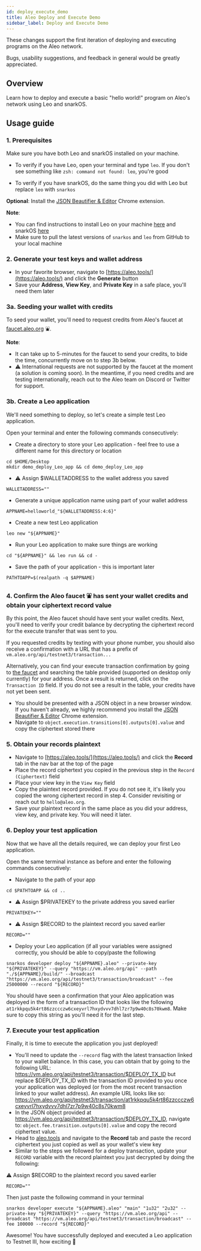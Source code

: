 ```yaml
---
id: deploy_execute_demo
title: Aleo Deploy and Execute Demo
sidebar_label: Deploy and Execute Demo
---
```


These changes support the first iteration of deploying and executing programs on the Aleo network.

Bugs, usability suggestions, and feedback in general would be greatly appreciated.

## Overview

Learn how to deploy and execute a basic "hello world!" program on Aleo's network using Leo and snarkOS. 

## Usage guide

### 1. Prerequisites

Make sure you have both Leo and snarkOS installed on your machine.

* To verify if you have Leo, open your terminal and type `leo`. If you don't see something like `zsh: command not found: leo`, you're good

* To verify if you have snarkOS, do the same thing you did with Leo but replace `leo` with `snarkos`

**Optional**: Install the [JSON Beautifier & Editor](https://chrome.google.com/webstore/detail/json-beautifier-editor/lpopeocbeepakdnipejhlpcmifheolpl) Chrome extension.

**Note**:

* You can find instructions to install Leo on your machine [here](https://github.com/AleoHQ/leo) and snarkOS [here](https://github.com/AleoHQ/snarkos)
* Make sure to pull the latest versions of `snarkos` and `leo` from GitHub to your local machine

### 2. Generate your test keys and wallet address

* In your favorite browser, navigate to [https://aleo.tools/](https://aleo.tools/) and click the **Generate** button
* Save your **Address**, **View Key**, and **Private Key** in a safe place, you'll need them later

### 3a. Seeding your wallet with credits
<!-- markdown-link-check-disable -->

To seed your wallet, you'll need to request credits from Aleo's faucet at [faucet.aleo.org](https://faucet.aleo.org/) ⛲️. 

<!-- markdown-link-check-enable -->

**Note**: 

* It can take up to 5-minutes for the faucet to send your credits, to bide the time, concurrently move on to step 3b below.
* ⚠️ International requests are not supported by the faucet at the moment (a solution is coming soon). In the meantime, if you need credits and are testing internationally, reach out to the Aleo team on Discord or Twitter for support.

### 3b. Create a Leo application

We'll need something to deploy, so let's create a simple test Leo application.

Open your terminal and enter the following commands consecutively:

* Create a directory to store your Leo application - feel free to use a different name for this directory or location

```
cd $HOME/Desktop
mkdir demo_deploy_Leo_app && cd demo_deploy_Leo_app
```

* ⚠️ Assign $WALLETADDRESS to the wallet address you saved

```
WALLETADDRESS=""
```

* Generate a unique application name using part of your wallet address

```
APPNAME=helloworld_"${WALLETADDRESS:4:6}"
```

* Create a new test Leo application

```
leo new "${APPNAME}"
```

* Run your Leo application to make sure things are working

```
cd "${APPNAME}" && leo run && cd -
```

* Save the path of your application - this is important later

```
PATHTOAPP=$(realpath -q $APPNAME)
```

### 4. Confirm the Aleo faucet ⛲️ has sent your wallet credits and obtain your ciphertext record value

By this point, the Aleo faucet should have sent your wallet credits. Next, you'll need to verify your credit balance by decrypting the ciphertext record for the execute transfer that was sent to you. 

If you requested credits by texting with your phone number, you should also receive a confirmation with a URL that has a prefix of `vm.aleo.org/api/testnet3/transaction...` 

<!-- markdown-link-check-disable -->

Alternatively, you can find your execute transaction confirmation by going to [the faucet](https://faucet.aleo.org/) and searching the table provided (supported on desktop only currently) for your address. Once a result is returned, click on the `Transaction ID` field. If you do not see a result in the table, your credits have not yet been sent.

<!-- markdown-link-check-enable -->

* You should be presented with a JSON object in a new browser window. If you haven't already, we highly recommend you install the [JSON Beautifier & Editor](https://chrome.google.com/webstore/detail/json-beautifier-editor/lpopeocbeepakdnipejhlpcmifheolpl) Chrome extension.
* Navigate to `object.execution.transitions[0].outputs[0].value` and copy the ciphertext stored there

### 5. Obtain your records plaintext

* Navigate to [https://aleo.tools/](https://aleo.tools/) and click the **Record** tab in the nav bar at the top of the page
* Place the record ciphertext you copied in the previous step in the `Record (Ciphertext)` field
* Place your view key in the `View Key` field
* Copy the plaintext record provided. If you do not see it, it's likely you copied the wrong ciphertext record in step 4. Consider revisiting or reach out to `hello@aleo.org`.
* Save your plaintext record in the same place as you did your address, view key, and private key. You will need it later.

### 6. Deploy your test application

Now that we have all the details required, we can deploy your first Leo application.

Open the same terminal instance as before and enter the following commands consecutively:

* Navigate to the path of your app

```
cd $PATHTOAPP && cd ..
```

* ⚠️ Assign $PRIVATEKEY to the private address you saved earlier

```
PRIVATEKEY=""
```

* ⚠️ Assign $RECORD to the plaintext record you saved earlier

```
RECORD=""
```

* Deploy your Leo application (if all your variables were assigned correctly, you should be able to copy/paste the following

```
snarkos developer deploy "${APPNAME}.aleo" --private-key "${PRIVATEKEY}" --query "https://vm.aleo.org/api" --path "./${APPNAME}/build/" --broadcast "https://vm.aleo.org/api/testnet3/transaction/broadcast" --fee 25000000 --record "${RECORD}"
```

You should have seen a confirmation that your Aleo application was deployed in the form of a transaction ID that looks like the following `at1rkkpqu5k4rt86zzccczw6cxeyvrl7hxydvvv7dhl7zr7p9w40c8s70kwm8`. Make sure to copy this string as you'll need it for the last step.

### 7. Execute your test application
<!-- markdown-link-check-disable -->

Finally, it is time to execute the application you just deployed!

* You'll need to update the `--record` flag with the latest transaction linked to your wallet balance. In this case, you can obtain that by going to the following URL: https://vm.aleo.org/api/testnet3/transaction/$DEPLOY_TX_ID but replace $DEPLOY_TX_ID with the transaction ID provided to you once your application was deployed (or from the most recent transaction linked to your wallet address). An example URL looks like so: https://vm.aleo.org/api/testnet3/transaction/at1rkkpqu5k4rt86zzccczw6cxeyvrl7hxydvvv7dhl7zr7p9w40c8s70kwm8
* In the JSON object provided at https://vm.aleo.org/api/testnet3/transaction/$DEPLOY_TX_ID, navigate to: `object.fee.transition.outputs[0].value` and copy the record ciphertext value.
* Head to [aleo.tools](https://aleo.tools/) and navigate to the **Record** tab and paste the record ciphertext you just copied as well as your wallet's view key
* Similar to the steps we followed for a deploy transaction, update your `RECORD` variable with the record plaintext you just decrypted by doing the following:

<!-- markdown-link-check-enable -->

⚠️ Assign $RECORD to the plaintext record you saved earlier

```
RECORD=""
```

Then just paste the following command in your terminal

```
snarkos developer execute "${APPNAME}.aleo" "main" "1u32" "2u32" --private-key "${PRIVATEKEY}" --query "https://vm.aleo.org/api" --broadcast "https://vm.aleo.org/api/testnet3/transaction/broadcast" --fee 100000 --record "${RECORD}"
```

Awesome! You have successfully deployed and executed a Leo application to Testnet III, how exciting 🎉
